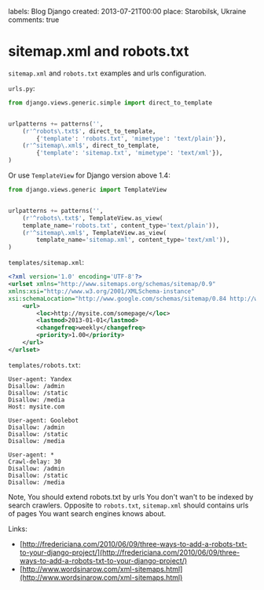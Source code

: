 labels: Blog
        Django
created: 2013-07-21T00:00
place: Starobilsk, Ukraine
comments: true

# sitemap.xml and robots.txt

```sitemap.xml``` and ```robots.txt``` examples and urls configuration.

```urls.py```:
```python
from django.views.generic.simple import direct_to_template


urlpatterns += patterns('',
    (r'^robots\.txt$', direct_to_template,
        {'template': 'robots.txt', 'mimetype': 'text/plain'}),
    (r'^sitemap\.xml$', direct_to_template,
        {'template': 'sitemap.txt', 'mimetype': 'text/xml'}),
)
```

Or use ```TemplateView``` for Django version above 1.4:
```python
from django.views.generic import TemplateView


urlpatterns += patterns('',
    (r'^robots\.txt$', TemplateView.as_view(
    template_name='robots.txt', content_type='text/plain')),
    (r'^sitemap\.xml$', TemplateView.as_view(
        template_name='sitemap.xml', content_type='text/xml')),
)
```

```templates/sitemap.xml```:
```xml
<?xml version='1.0' encoding='UTF-8'?>
<urlset xmlns="http://www.sitemaps.org/schemas/sitemap/0.9"
xmlns:xsi="http://www.w3.org/2001/XMLSchema-instance"
xsi:schemaLocation="http://www.google.com/schemas/sitemap/0.84 http://www.sitemaps.org/schemas/sitemap/0.9/sitemap.xsd">
    <url>
        <loc>http://mysite.com/somepage/</loc>
        <lastmod>2013-01-01</lastmod>
        <changefreq>weekly</changefreq>
        <priority>1.00</priority>
    </url>
</urlset>
```

```templates/robots.txt```:
```text
User-agent: Yandex
Disallow: /admin
Disallow: /static
Disallow: /media
Host: mysite.com

User-agent: Goolebot
Disallow: /admin
Disallow: /static
Disallow: /media

User-agent: *
Crawl-delay: 30
Disallow: /admin
Disallow: /static
Disallow: /media
```

Note, You should extend robots.txt by urls You don't wan't to be indexed by search crawlers.
Opposite to ```robots.txt```, ```sitemap.xml``` should contains urls of pages You want search engines knows about.

Links:

- [http://fredericiana.com/2010/06/09/three-ways-to-add-a-robots-txt-to-your-django-project/](http://fredericiana.com/2010/06/09/three-ways-to-add-a-robots-txt-to-your-django-project/)
- [http://www.wordsinarow.com/xml-sitemaps.html](http://www.wordsinarow.com/xml-sitemaps.html)
